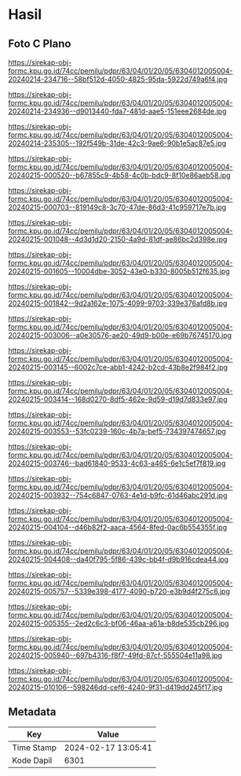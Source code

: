 # Hasil

## Foto C Plano

https://sirekap-obj-formc.kpu.go.id/74cc/pemilu/pdpr/63/04/01/20/05/6304012005004-20240214-234716--58bf512d-4050-4825-95da-5922d749a6f4.jpg

https://sirekap-obj-formc.kpu.go.id/74cc/pemilu/pdpr/63/04/01/20/05/6304012005004-20240214-234936--d9013440-fda7-481d-aae5-151eee2684de.jpg

https://sirekap-obj-formc.kpu.go.id/74cc/pemilu/pdpr/63/04/01/20/05/6304012005004-20240214-235305--192f549b-31de-42c3-9ae6-90b1e5ac87e5.jpg

https://sirekap-obj-formc.kpu.go.id/74cc/pemilu/pdpr/63/04/01/20/05/6304012005004-20240215-000520--b67855c9-4b58-4c0b-bdc9-8f10e86aeb58.jpg

https://sirekap-obj-formc.kpu.go.id/74cc/pemilu/pdpr/63/04/01/20/05/6304012005004-20240215-000703--819149c8-3c70-47de-86d3-41c959717e7b.jpg

https://sirekap-obj-formc.kpu.go.id/74cc/pemilu/pdpr/63/04/01/20/05/6304012005004-20240215-001048--4d3d1d20-2150-4a9d-81df-ae86bc2d398e.jpg

https://sirekap-obj-formc.kpu.go.id/74cc/pemilu/pdpr/63/04/01/20/05/6304012005004-20240215-001605--10004dbe-3052-43e0-b330-8005b512f635.jpg

https://sirekap-obj-formc.kpu.go.id/74cc/pemilu/pdpr/63/04/01/20/05/6304012005004-20240215-001842--9d2a162e-1075-4099-9703-339e376afd8b.jpg

https://sirekap-obj-formc.kpu.go.id/74cc/pemilu/pdpr/63/04/01/20/05/6304012005004-20240215-003006--a0e30576-ae20-49d9-b00e-e69b76745170.jpg

https://sirekap-obj-formc.kpu.go.id/74cc/pemilu/pdpr/63/04/01/20/05/6304012005004-20240215-003145--6002c7ce-abb1-4242-b2cd-43b8e2f984f2.jpg

https://sirekap-obj-formc.kpu.go.id/74cc/pemilu/pdpr/63/04/01/20/05/6304012005004-20240215-003414--168d0270-8df5-462e-9d59-d19d7d833e97.jpg

https://sirekap-obj-formc.kpu.go.id/74cc/pemilu/pdpr/63/04/01/20/05/6304012005004-20240215-003553--53fc0239-160c-4b7a-bef5-734397474657.jpg

https://sirekap-obj-formc.kpu.go.id/74cc/pemilu/pdpr/63/04/01/20/05/6304012005004-20240215-003746--bad61840-9533-4c63-a465-6e1c5ef7f819.jpg

https://sirekap-obj-formc.kpu.go.id/74cc/pemilu/pdpr/63/04/01/20/05/6304012005004-20240215-003932--754c6847-0763-4e1d-b9fc-61d46abc291d.jpg

https://sirekap-obj-formc.kpu.go.id/74cc/pemilu/pdpr/63/04/01/20/05/6304012005004-20240215-004104--d46b82f2-aaca-4564-8fed-0ac6b554355f.jpg

https://sirekap-obj-formc.kpu.go.id/74cc/pemilu/pdpr/63/04/01/20/05/6304012005004-20240215-004408--da40f795-5f86-439c-bb4f-d9b916cdea44.jpg

https://sirekap-obj-formc.kpu.go.id/74cc/pemilu/pdpr/63/04/01/20/05/6304012005004-20240215-005757--5339e398-4177-4090-b720-e3b9d4f275c6.jpg

https://sirekap-obj-formc.kpu.go.id/74cc/pemilu/pdpr/63/04/01/20/05/6304012005004-20240215-005355--2ed2c6c3-bf06-46aa-a61a-b8de535cb296.jpg

https://sirekap-obj-formc.kpu.go.id/74cc/pemilu/pdpr/63/04/01/20/05/6304012005004-20240215-005940--697b4316-f8f7-49fd-87cf-555504e11a98.jpg

https://sirekap-obj-formc.kpu.go.id/74cc/pemilu/pdpr/63/04/01/20/05/6304012005004-20240215-010106--598246dd-cef6-4240-9f31-d419dd245f17.jpg


## Metadata

| Key        | Value               |
| ---------- | ------------------- |
| Time Stamp | 2024-02-17 13:05:41 |
| Kode Dapil | 6301                |



